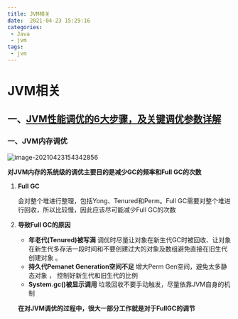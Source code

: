 ```yaml
---
title: JVM相关
date:  2021-04-23 15:29:16  
categories: 
 - Java
 - jvm
tags: 
 - jvm
---
```


# JVM相关

## 一、[JVM性能调优的6大步骤，及关键调优参数详解](https://zhuanlan.zhihu.com/p/222718783)

### 一、JVM内存调优

![image-20210423154342856](https://gitee.com/zelen/IMG/raw/master/PicGo/image-20210423154342856.png)

**对JVM内存的系统级的调优主要目的是减少GC的频率和Full GC的次数**

1. **Full GC**

   会对整个堆进行整理，包括Yong、Tenured和Perm。Full GC需要对整个堆进行回收，所以比较慢，因此应该尽可能减少Full GC的次数

2. **导致Full GC的原因**

   - **年老代(Tenured)被写满**  调优时尽量让对象在新生代GC时被回收、让对象在新生代多存活一段时间和不要创建过大的对象及数组避免直接在旧生代创建对象 。
   - **持久代Pemanet Generation空间不足**  增大Perm Gen空间，避免太多静态对象 ， 控制好新生代和旧生代的比例
   - **System.gc()被显示调用**  垃圾回收不要手动触发，尽量依靠JVM自身的机制

   **在对JVM调优的过程中，很大一部分工作就是对于FullGC的调节**

